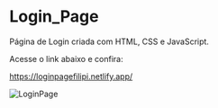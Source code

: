 # Login_Page

Página de Login criada com HTML, CSS e JavaScript.


Acesse o link abaixo e confira:


https://loginpagefilipi.netlify.app/

 
![LoginPage](https://user-images.githubusercontent.com/87101197/131597882-b239e510-1e93-422c-8905-bc61bcdd8690.png)
